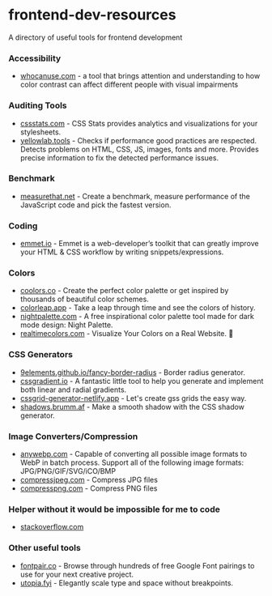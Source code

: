# frontend-dev-resources
A directory of useful tools for frontend development

### Accessibility
- [whocanuse.com](https://whocanuse.com/) - a tool that brings attention and understanding to how color contrast can affect different people with visual impairments

### Auditing Tools
- [cssstats.com](https://cssstats.com/) - CSS Stats provides analytics and visualizations for your stylesheets.
- [yellowlab.tools](https://yellowlab.tools/) - Checks if performance good practices are respected. Detects problems on HTML, CSS, JS, images, fonts and more. Provides precise information to fix the detected performance issues.

### Benchmark
- [measurethat.net](https://www.measurethat.net/) - Create a benchmark, measure performance of the JavaScript code and pick the fastest version.

### Coding
- [emmet.io](https://docs.emmet.io/cheat-sheet/) - Emmet is a web-developer’s toolkit that can greatly improve your HTML & CSS workflow by writing snippets/expressions.

### Colors
- [coolors.co](https://coolors.co/) - Create the perfect color palette or get inspired by thousands of beautiful color schemes.
- [colorleap.app](https://colorleap.app/home) - Take a leap through time and see the colors of history.
- [nightpalette.com](https://nightpalette.com/) - A free inspirational color palette tool made for dark mode design: Night Palette.
- [realtimecolors.com](https://realtimecolors.com/) - Visualize Your Colors on a Real Website. :rocket:

### CSS Generators
- [9elements.github.io/fancy-border-radius](https://9elements.github.io/fancy-border-radius/) - Border radius generator.
- [cssgradient.io](https://cssgradient.io/) - A fantastic little tool to help you generate and implement both linear and radial gradients.
- [cssgrid-generator-netlify.app](https://cssgrid-generator.netlify.app/) - Let's create gss grids the easy way.
- [shadows.brumm.af](https://shadows.brumm.af/) - Make a smooth shadow with the CSS shadow generator.

### Image Converters/Compression
- [anywebp.com](https://anywebp.com/convert-to-webp.html) - Capable of converting all possible image formats to WebP in batch process. Support all of the following image formats: JPG/PNG/GIF/SVG/iCO/BMP
- [compressjpeg.com](https://compressjpeg.com/) - Compress JPG files
- [compresspng.com](https://compresspng.com/) - Compress PNG files

### Helper without it would be impossible for me to code
- [stackoverflow.com](https://stackoverflow.com/)

### Other useful tools
- [fontpair.co](https://www.fontpair.co/all) - Browse through hundreds of free Google Font pairings to use for your next creative project.
- [utopia.fyi](https://utopia.fyi/) - Elegantly scale type and space without breakpoints.
